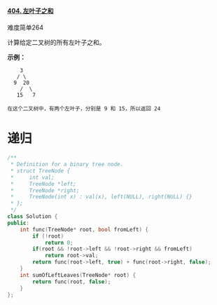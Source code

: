 #### [404. 左叶子之和](https://leetcode-cn.com/problems/sum-of-left-leaves/)

难度简单264

计算给定二叉树的所有左叶子之和。

**示例：**

```
    3
   / \
  9  20
    /  \
   15   7

在这个二叉树中，有两个左叶子，分别是 9 和 15，所以返回 24
```

 



# 递归

```c++
/**
 * Definition for a binary tree node.
 * struct TreeNode {
 *     int val;
 *     TreeNode *left;
 *     TreeNode *right;
 *     TreeNode(int x) : val(x), left(NULL), right(NULL) {}
 * };
 */
class Solution {
public:
    int func(TreeNode* root, bool fromLeft) {
        if (!root)
            return 0;
        if(root && !root->left && !root->right && fromLeft) 
            return root->val;
        return func(root->left, true) + func(root->right, false);
    }
    int sumOfLeftLeaves(TreeNode* root) {
        return func(root, false);
    }
};
```

